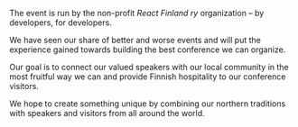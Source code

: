 The event is run by the non-profit *React Finland ry* organization – by developers, for developers.

We have seen our share of better and worse events and will put the experience gained towards building the best conference we can organize.

Our goal is to connect our valued speakers with our local community in the most fruitful way we can and provide Finnish hospitality to our conference visitors.

We hope to create something unique by combining our northern traditions with speakers and visitors from all around the world.
